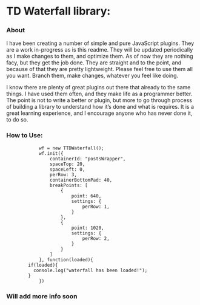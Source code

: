 # TD Waterfall library:

### About

I have been creating a number of simple and pure JavaScript plugins. They are a work in-progress as is this readme. They will be updated periodically as I make changes to them, and optimize them. As of now they are nothing facy, but they get the job done. They are straight and to the point, and because of that they are pretty lightweight. Please feel free to use them all you want. Branch them, make changes, whatever you feel like doing.

I know there are plenty of great plugins out there that already to the same things. I have used them often, and they make life as a programmer better. The point is not to write a better or plugin, but more to go through process of building a library to understand how it’s done and what is requires. It is a great learning experience, and I encourage anyone who has never done it, to do so. 

### How to Use:
```
			wf = new TTDWaterfall();
			wf.init({
				containerId: "postsWrapper",
				spaceTop: 20,
				spaceLeft: 0,
				perRow: 3,
				containerBottomPad: 40,
				breakPoints: [
					{
						point: 640,
						settings: {
							perRow: 1,
						}
					},
					{
						point: 1020,
						settings: {
							perRow: 2,
						}
					}
				]
			}, function(loaded){
        if(loaded){
          console.log("waterfall has been loaded!");
        }
			})
```

### Will add more info soon
